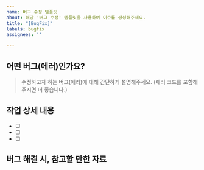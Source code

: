 ```yaml
---
name: 버그 수정 템플릿
about: 해당 '버그 수정' 템플릿을 사용하여 이슈를 생성해주세요.
title: "[BugFix]"
labels: bugfix
assignees: ''

---
```


## 어떤 버그(에러)인가요?
> 수정하고자 하는 버그(에러)에 대해 간단하게 설명해주세요. 
(에러 코드를 포함해주시면 더 좋습니다.)

## 작업 상세 내용
- [ ]
- [ ]
- [ ]

## 버그 해결 시, 참고할 만한 자료
